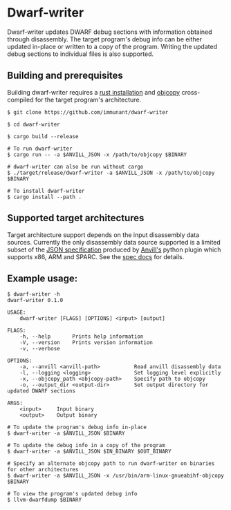 # Dwarf-writer

Dwarf-writer updates DWARF debug sections with information obtained through disassembly. The target program's debug info can be either updated in-place or written to a copy of the program. Writing the updated debug sections to individual files is also supported.

## Building and prerequisites

Building dwarf-writer requires a [rust installation](https://www.rust-lang.org/) and [objcopy](https://www.gnu.org/software/binutils/) cross-compiled for the target program's architecture.

```
$ git clone https://github.com/immunant/dwarf-writer

$ cd dwarf-writer

$ cargo build --release

# To run dwarf-writer
$ cargo run -- -a $ANVILL_JSON -x /path/to/objcopy $BINARY

# dwarf-writer can also be run without cargo
$ ./target/release/dwarf-writer -a $ANVILL_JSON -x /path/to/objcopy $BINARY

# To install dwarf-writer
$ cargo install --path .
```

## Supported target architectures

Target architecture support depends on the input disassembly data sources. Currently the only disassembly data source supported is a limited subset of the [JSON specification](https://github.com/lifting-bits/anvill/blob/master/docs/SpecificationFormat.md) produced by [Anvill's](https://github.com/lifting-bits/anvill/) python plugin which supports x86, ARM and SPARC. See the [spec docs](https://github.com/lifting-bits/anvill/blob/master/docs/SpecificationFormat.md#architecture) for details.

## Example usage:

```
$ dwarf-writer -h
dwarf-writer 0.1.0

USAGE:
    dwarf-writer [FLAGS] [OPTIONS] <input> [output]

FLAGS:
    -h, --help       Prints help information
    -V, --version    Prints version information
    -v, --verbose    

OPTIONS:
    -a, --anvill <anvill-path>           Read anvill disassembly data
    -l, --logging <logging>              Set logging level explicitly
    -x, --objcopy_path <objcopy-path>    Specify path to objcopy
    -o, --output_dir <output-dir>        Set output directory for updated DWARF sections

ARGS:
    <input>     Input binary
    <output>    Output binary

# To update the program's debug info in-place
$ dwarf-writer -a $ANVILL_JSON $BINARY

# To update the debug info in a copy of the program
$ dwarf-writer -a $ANVILL_JSON $IN_BINARY $OUT_BINARY

# Specify an alternate objcopy path to run dwarf-writer on binaries for other architectures
$ dwarf-writer -a $ANVILL_JSON -x /usr/bin/arm-linux-gnueabihf-objcopy $BINARY

# To view the program's updated debug info
$ llvm-dwarfdump $BINARY
```
